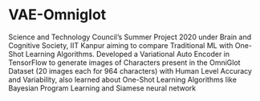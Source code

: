 # VAE-Omniglot
Science and Technology Council’s Summer Project 2020 under Brain and Cognitive Society, IIT Kanpur aiming to
compare Traditional ML with One-Shot Learning Algorithms.
Developed a Variational Auto Encoder in TensorFlow to generate images of Characters present in the OmniGlot
Dataset (20 images each for 964 characters) with Human Level Accuracy and Variability, also learned about One-Shot
Learning Algorithms like Bayesian Program Learning and Siamese neural network
